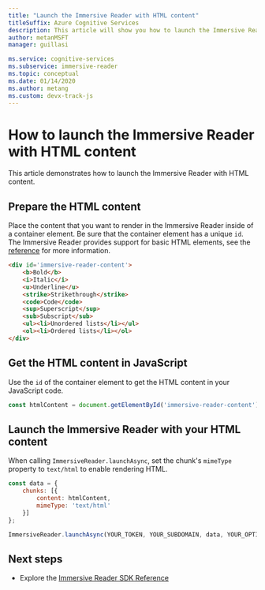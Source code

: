 ```yaml
---
title: "Launch the Immersive Reader with HTML content"
titleSuffix: Azure Cognitive Services
description: This article will show you how to launch the Immersive Reader with HTML content.
author: metanMSFT
manager: guillasi

ms.service: cognitive-services
ms.subservice: immersive-reader
ms.topic: conceptual
ms.date: 01/14/2020
ms.author: metang
ms.custom: devx-track-js
---
```


# How to launch the Immersive Reader with HTML content

This article demonstrates how to launch the Immersive Reader with HTML content.

## Prepare the HTML content

Place the content that you want to render in the Immersive Reader inside of a container element. Be sure that the container element has a unique `id`. The Immersive Reader provides support for basic HTML elements, see the [reference](./reference.md#html-support) for more information.

```html
<div id='immersive-reader-content'>
    <b>Bold</b>
    <i>Italic</i>
    <u>Underline</u>
    <strike>Strikethrough</strike>
    <code>Code</code>
    <sup>Superscript</sup>
    <sub>Subscript</sub>
    <ul><li>Unordered lists</li></ul>
    <ol><li>Ordered lists</li></ol>
</div>
```

## Get the HTML content in JavaScript

Use the `id` of the container element to get the HTML content in your JavaScript code.

```javascript
const htmlContent = document.getElementById('immersive-reader-content').innerHTML;
```

## Launch the Immersive Reader with your HTML content

When calling `ImmersiveReader.launchAsync`, set the chunk's `mimeType` property to `text/html` to enable rendering HTML.

```javascript
const data = {
    chunks: [{
        content: htmlContent,
        mimeType: 'text/html'
    }]
};

ImmersiveReader.launchAsync(YOUR_TOKEN, YOUR_SUBDOMAIN, data, YOUR_OPTIONS);
```

## Next steps

* Explore the [Immersive Reader SDK Reference](./reference.md)